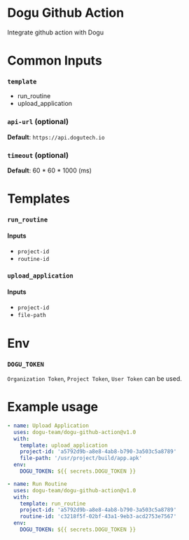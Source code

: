 # Dogu Github Action

Integrate github action with Dogu

# Common Inputs

### `template`

- run_routine
- upload_application

### `api-url` (optional)

**Default**: `https://api.dogutech.io`

### `timeout` (optional)

**Default**: 60 \* 60 \* 1000 (ms)

# Templates

### `run_routine`

#### Inputs

- `project-id`
- `routine-id`

### `upload_application`

#### Inputs

- `project-id`
- `file-path`

# Env

### `DOGU_TOKEN`

`Organization Token`, `Project Token`, `User Token` can be used.

# Example usage

```yaml
- name: Upload Application
  uses: dogu-team/dogu-github-action@v1.0
  with:
    template: upload_application
    project-id: 'a5792d9b-a8e8-4ab8-b790-3a503c5a8789'
    file-path: '/usr/project/build/app.apk'
  env:
    DOGU_TOKEN: ${{ secrets.DOGU_TOKEN }}
```

```yaml
- name: Run Routine
  uses: dogu-team/dogu-github-action@v1.0
  with:
    template: run_routine
    project-id: 'a5792d9b-a8e8-4ab8-b790-3a503c5a8789'
    routine-id: 'c3218f5f-02bf-43a1-9eb3-acd2753e7567'
  env:
    DOGU_TOKEN: ${{ secrets.DOGU_TOKEN }}
```
